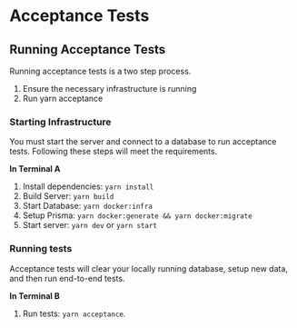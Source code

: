 # Acceptance Tests

## Running Acceptance Tests

Running acceptance tests is a two step process.

1. Ensure the necessary infrastructure is running
2. Run yarn acceptance

### Starting Infrastructure

You must start the server and connect to a database to run acceptance tests. Following these steps will meet the requirements.

**In Terminal A**

1. Install dependencies: `yarn install`
2. Build Server: `yarn build`
3. Start Database: `yarn docker:infra`
4. Setup Prisma: `yarn docker:generate && yarn docker:migrate`
5. Start server: `yarn dev` or `yarn start`

### Running tests

Acceptance tests will clear your locally running database, setup new data, and then run end-to-end tests.

**In Terminal B**

1. Run tests: `yarn acceptance`.
